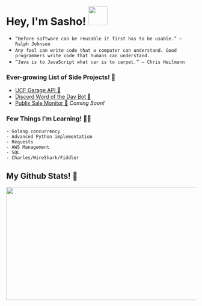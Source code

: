 # Hey, I'm Sasho! <img src="https://raw.githubusercontent.com/verma-anushka/verma-anushka/master/gifs/wave.gif" width="50px">

- `“Before software can be reusable it first has to be usable.” – Ralph Johnson`
- `Any fool can write code that a computer can understand. Good programmers write code that humans can understand.`
- `“Java is to JavaScript what car is to carpet.” – Chris Heilmann`

### Ever-growing List of Side Projects! 🏁
- [UCF Garage API 🚗](https://github.com/sasho2k/University-Of-Central-Florida-Garage-API)
- [Discord Word of the Day Bot 🌄](https://github.com/sasho2k/discord-word-of-the-day)
- [Publix Sale Monitor 🏪]() *Coming Soon!*

### Few Things I'm Learning! 👨‍🎓
```
- Golang concurrency
- Advanced Python implementation
- Requests
- AWS Management
- SQL
- Charles/WireShark/Fiddler
```

## My Github Stats! 🎌
<p align="center">
  <img src="https://github-readme-stats.vercel.app/api?username=sasho2k&show_icons=true&theme=dracula" height="300" width="600">
</p>
